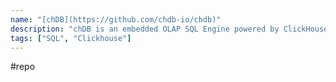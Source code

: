 ```yaml
---
name: "[chDB](https://github.com/chdb-io/chdb)"
description: "chDB is an embedded OLAP SQL Engine powered by ClickHouse"
tags: ["SQL", "Clickhouse"]
---
```

#repo